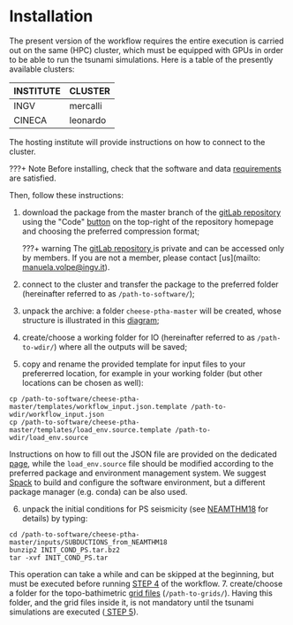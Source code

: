 # **Installation**

The present version of the workflow requires the entire execution is carried out on the same (HPC) cluster, which must be equipped with GPUs in order to be able to run the tsunami simulations. 
Here is a table of the presently available clusters:

| INSTITUTE | CLUSTER |
|----------|------------|
| INGV | mercalli |
| CINECA | leonardo |

The hosting institute will provide instructions on how to connect to the cluster.

???+ Note
    Before installing, check that the software and data <a href=../requirements target="_blank">requirements</a> are satisfied.

Then, follow these instructions:

1. download the package from the master branch of the  <a href=https://gitlab.rm.ingv.it/cat/cheese-ptha target="_blank"> gitLab repository </a>  using the "Code" <a href=../how-to-download target="_blank"> button</a> on the top-right of the repository homepage and choosing the preferred compression format;
    
    ???+ warning
        The <a href=https://gitlab.rm.ingv.it/cat/cheese-ptha target="_blank"> gitLab repository </a> is private and can be accessed only by members. If you are not a member, please contact [us](mailto: manuela.volpe@ingv.it). 

2. connect to the cluster and transfer the package to the preferred folder (hereinafter referred to as `/path-to-software/`);

3. unpack the archive: a folder `cheese-ptha-master` will be created, whose structure is illustrated in this [diagram](../images/folder_structure.png);

4. create/choose a working folder for IO (hereinafter referred to as `/path-to-wdir/`) where all the outputs will be saved;

5. copy and rename the provided template for input files to your prefererred location, for example in your working folder (but other locations can be chosen as well):
```plaintext
cp /path-to-software/cheese-ptha-master/templates/workflow_input.json.template /path-to-wdir/workflow_input.json
cp /path-to-software/cheese-ptha-master/templates/load_env.source.template /path-to-wdir/load_env.source
```
Instructions on how to fill out the JSON file are provided on the dedicated <a href=../json_input target="_blank"> page</a>, while the `load_env.source` file should be modified according to the preferred package and environment management system. We suggest <a href=../../spack/env_spack target="_blank"> Spack</a> to build and configure the software environment, but a different package manager (e.g. conda) can be also used.

6. unpack the initial conditions for PS seismicity (see <a href=../../background/neamthm18 target="_blank">NEAMTHM18</a> for details) by typing:
```plaintext
cd /path-to-software/cheese-ptha-master/inputs/SUBDUCTIONS_from_NEAMTHM18
bunzip2 INIT_COND_PS.tar.bz2
tar -xvf INIT_COND_PS.tar
```
This operation can take a while and can be skipped at the beginning, but must be executed before running <a href=../../workflow_steps/step4 target="_blank"> STEP 4</a> of the workflow.
7. create/choose a folder for the topo-bathimetric <a href=../telescopic_grids target="_blank"> grid files</a>  (`/path-to-grids/`). Having this folder, and the grid files inside it, is not mandatory until the tsunami simulations are executed (<a href=../../workflow_steps/step5 target="_blank"> STEP 5</a>).


